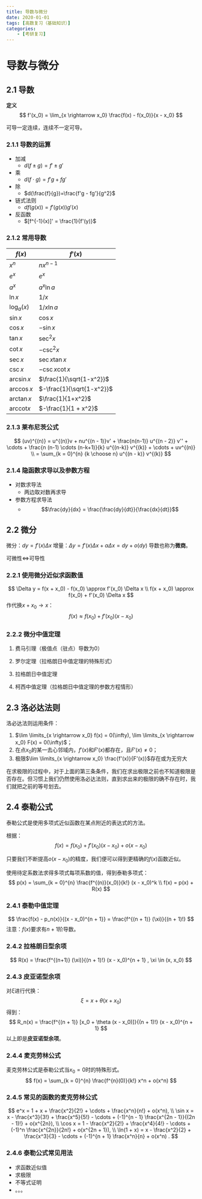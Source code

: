 ```yaml
---
title: 导数与微分
date: 2020-01-01
tags: [高数复习（基础知识）]
categories: 
	- [考研复习]
---
```

# 导数与微分

## 2.1 导数

**定义**
$$
f'(x_0) = \lim_{x \rightarrow x_0} \frac{f(x) - f(x_0)}{x - x_0}
$$

可导一定连续，连续不一定可导。

### 2.1.1 导数的运算

- 加减
	- $d(f \pm g)=f' \pm g'$
- 乘
	- $d(f \cdot g)=f'g + fg'$
- 除
	- $d(\frac{f}{g})=\frac{f'g - fg'}{g^2}$
- 链式法则
	- $df(g(x))=f'(g(x))g'(x)$
- 反函数
	- $[f^{-1}(x)]' = \frac{1}{f'(y)}$

### 2.1.2 常用导数

|$f(x)$ 	|$f'(x)$        		|
|---------------|-------------------------------|
|$x^n$  	|$nx^{n-1}$     		|
|$e^x$  	|$e^x$  			|
|$a^x$  	|$a^x\ln a$       		|
|$\ln x$  	|$1/x$  			|
|$\log_a(x)$     |$1/x\ln a$       		|
|$\sin x$ 	|$\cos x$ 			|
|$\cos x$ 	|$-\sin x$        		|
|$\tan x$ 	|$\sec^2 x$       		|
|$\cot x$	|$-\csc^2 x$			|
|$\sec x$	|$\sec x \tan x$		|
|$\csc x$	|$-\csc x \cot x$		|
|$\arcsin x$      |$\frac{1}{\sqrt{1-x^2}}$     |
|$\arccos x$      |$-\frac{1}{\sqrt{1-x^2}}$    |
|$\arctan x$      |$\frac{1}{1+x^2}$      	|
|$\mathrm{arccot} x$|$-\frac{1}{1 + x^2}$	|

### 2.1.3 莱布尼茨公式

$$
(uv)^{(n)} = u^{(n)}v + nu^{(n - 1)}v' + \frac{n(n-1)} u^{(n - 2)} v'' + \cdots + \frac{n (n-1) \cdots (n-k+1)}{k} u^{(n-k)} v^{(k)} + \cdots + uv^{(n)} \\
= \sum_{k = 0}^{n} {k \choose n} u^{(n - k)} v^{(k)}
$$

### 2.1.4 隐函数求导以及参数方程

- 对数求导法
	- 两边取对数再求导
- 参数方程求导法
	- $$\frac{dy}{dx} = \frac{\frac{dy}{dt}}{\frac{dx}{dt}}$$

## 2.2 微分
微分：$dy = f'(x)\Delta x$
增量：$\Delta y = f'(x)\Delta x + \alpha \Delta x = dy + o(dy)$
导数也称为**微商**。

可微性$\Leftrightarrow$可导性

### 2.2.1 使用微分近似求函数值

$$
\Delta y = f(x + x_0) - f(x_0) \approx f'(x_0) \Delta x \\
f(x + x_0) \approx f(x_0) + f'(x_0) \Delta x 
$$
作代换$x + x_0 \rightarrow x$：
$$
f(x) \approx f(x_0) + f'(x_0) (x - x_0) 
$$

### 2.2.2 微分中值定理

1. 费马引理（极值点（驻点）导数为0）

2. 罗尔定理（拉格朗日中值定理的特殊形式）

3. 拉格朗日中值定理

4. 柯西中值定理（拉格朗日中值定理的参数方程情形）

## 2.3 洛必达法则

洛必达法则运用条件：
1. $\lim \limits_{x \rightarrow x_0} f(x) = 0(\infty), \lim \limits_{x \rightarrow x_0} F(x) = 0(\infty)$；
2. 在点$x_0$的某一去心邻域内，$f'(x)$和$F'(x)$都存在，且$F'(x) \ne 0$；
3. 极限$\lim \limits_{x \rightarrow x_0} \frac{f'(x)}{F'(x)}$存在或为无穷大

在求极限的过程中，对于上面的第三条条件，我们在求出极限之前也不知道极限是否存在。但习惯上我们仍然使用洛必达法则，直到求出来的极限的确不存在时，我们就把之前的等号划去。

## 2.4 泰勒公式

泰勒公式是使用多项式近似函数在某点附近的表达式的方法。

根据：
$$
f(x) = f(x_0) + f'(x_0)(x - x_0) + o(x - x_0)
$$

只要我们不断提高$o(x - x_0)$的精度，我们便可以得到更精确的$f(x)$函数近似。

使用待定系数法求得多项式每项系数的值，得到泰勒多项式：
$$
p(x) = \sum_{k = 0}^{n} \frac{f^{(n)}(x_0)}{k!} (x - x_0)^k \\
f(x) = p(x) + R(x)
$$

### 2.4.1 泰勒中值定理

$$
\frac{f(x) - p_n(x)}{(x - x_0)^{n + 1}} = \frac{f^{(n + 1)} (\xi)}{(n + 1)!}
$$
注意：$f(x)$要求有$n + 1$阶导数。

### 2.4.2 拉格朗日型余项

$$
R(x) = \frac{f^{(n+1)} (\xi)}{(n + 1)!} (x - x_0)^{n + 1} , \xi \in (x, x_0)
$$

### 2.4.3 皮亚诺型余项

对$\xi$进行代换：
$$
\xi = x + \theta (x + x_0)
$$
得到：
$$
R_n(x) = \frac{f^{(n + 1)} [x_0 + \theta (x - x_0)]}{(n + 1)!} (x - x_0)^{n + 1}
$$
以上即是**皮亚诺型余项**。

### 2.4.4 麦克劳林公式

麦克劳林公式是泰勒公式当$x_0 = 0$时的特殊形式。
$$
f(x) = \sum_{k = 0}^{n} \frac{f^{n}(0)}{k!} x^n + o(x^n)
$$

### 2.4.5 常见的函数的麦克劳林公式

$$
e^x = 1 + x + \frac{x^2}{2!} + \cdots + \frac{x^n}{n!} + o(x^n), \\
\sin x = x - \frac{x^3}{3!} + \frac{x^5}{5!} - \cdots + (-1)^{n - 1} \frac{x^{2n - 1}}{(2n - 1)!} + o(x^{2n}), \\
\cos x = 1 - \frac{x^2}{2!} + \frac{x^4}{4!} - \cdots + (-1)^n \frac{x^{2n}}{2n!} + o(x^{2n + 1}), \\
\ln(1 + x) = x - \frac{x^2}{2} + \frac{x^3}{3} - \cdots + (-1)^{n + 1} \frac{x^n}{n} + o(x^n) .
$$

### 2.4.6 泰勒公式常见用法

- 求函数近似值
- 求极限
- 不等式证明
- 。。。

